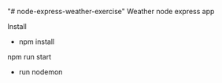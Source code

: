 "# node-express-weather-exercise" 
Weather node express app

Install
- npm install

npm run start
- run nodemon
